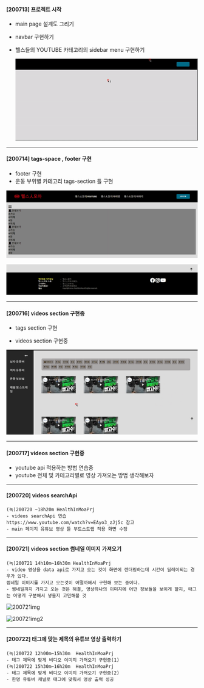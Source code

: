 #### [200713] 프로젝트 시작

- main page 설계도 그리기

- navbar 구현하기

- 헬스들의 YOUTUBE 카테고리의 sidebar menu 구현하기

  ![200713_1](mdImages/200713_1.gif)



---

#### [200714] tags-space , footer 구현

- footer 구현
- 운동 부위별 카테고리 tags-section 틀 구현

![200714_tagsection](mdImages/200714_tagsection.png)

![200714_footer](mdImages/200714_footer.png)

---

#### [200716] videos section 구현중

- tags section 구현

- videos section 구현중

![200716_videos-section](mdImages/200716_videos-section.png)

---

#### [200717] videos section 구현중

- youtube api 적용하는 방법 연습중
- youtube 전체 및 카테고리별로 영상 가져오는 방법 생각해보자

---

#### [200720] videos searchApi

```
(녹)200720 ~18h20m HealthInMoaPrj 
- videos searchApi 연습 
https://www.youtube.com/watch?v=EAyo3_zJj5c 참고
- main 페이지 유튜브 영상 틀 부트스트랩 적용 화면 수정
```

---

#### [200721]  videos section 썸네일 이미지 가져오기

```
(녹)200721 14h10m~16h30m HealthInMoaPrj 
- video 영상을 data api로 가지고 오는 것이 화면에 렌더링하는데 시간이 딜레이되는 경우가 있다.
썸네일 이미지를 가지고 오는것이 어떨까해서 구현해 보는 중이다.
- 썸네일까지 가지고 오는 것은 해결, 영상하나의 이미지에 어떤 정보들을 보이게 할지, 태그는 어떻게 구분해서 넣을지 고민해볼 것
```



![200721img](recordImages/200721img.png)

![200721img2](recordImages/200721img2.png)

---

#### [200722] 태그에 맞는 제목의 유튜브 영상 출력하기

```
(녹)200722 12h00m~15h30m  HealthInMoaPrj
- 태그 제목에 맞게 비디오 이미지 가져오기 구현중(1)
(녹)200722 15h30m~16h20m  HealthInMoaPrj
- 태그 제목에 맞게 비디오 이미지 가져오기 구현중(2)
- 한명 유튜버 채널로 태그에 맞춰서 영상 출력 성공
```